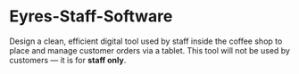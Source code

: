# Eyres-Staff-Software
Design a clean, efficient digital tool used by staff inside the coffee shop to place and manage customer orders via a tablet. This tool will not be used by customers — it is for **staff only**.

